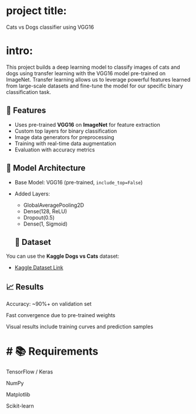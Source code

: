 # project title:
 Cats vs Dogs classifier using VGG16

# intro:
This project builds a deep learning model to classify images of cats and dogs using transfer learning with the VGG16 model pre-trained on ImageNet.
Transfer learning allows us to leverage powerful features learned from large-scale datasets and fine-tune the model for our specific binary classification task.

## 🚀 Features

- Uses pre-trained **VGG16** on **ImageNet** for feature extraction
- Custom top layers for binary classification
- Image data generators for preprocessing
- Training with real-time data augmentation
- Evaluation with accuracy metrics

## 🧠 Model Architecture

- Base Model: VGG16 (pre-trained, `include_top=False`)
- Added Layers:
  - GlobalAveragePooling2D
  - Dense(128, ReLU)
  - Dropout(0.5)
  - Dense(1, Sigmoid)
 
  ## 📁 Dataset

You can use the **Kaggle Dogs vs Cats** dataset:
- [Kaggle Dataset Link](https://www.kaggle.com/c/dogs-vs-cats/data)

## 📈 Results
Accuracy: ~90%+ on validation set

Fast convergence due to pre-trained weights

Visual results include training curves and prediction samples

 # # 📚 Requirements
TensorFlow / Keras

NumPy

Matplotlib

Scikit-learn
